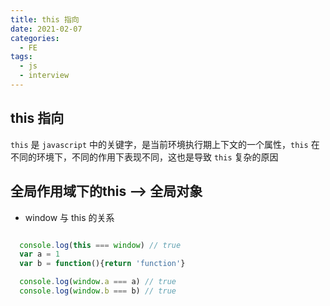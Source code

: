 ```yaml
---
title: this 指向 
date: 2021-02-07
categories:
  - FE
tags:
  - js
  - interview
---
```


## this 指向

`this` 是 `javascript` 中的关键字，是当前环境执行期上下文的一个属性，`this` 在不同的环境下，不同的作用下表现不同，这也是导致 `this` 复杂的原因

## 全局作用域下的this --> 全局对象

- window 与 this 的关系

```js

  console.log(this === window) // true
  var a = 1
  var b = function(){return 'function'}

  console.log(window.a === a) // true
  console.log(window.b === b) // true

```
